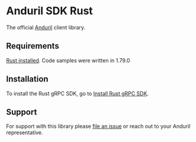 # Anduril SDK Rust

The official [Anduril](https://www.anduril.com/) client library.

## Requirements

[Rust installed](https://doc.rust-lang.org/beta/book/ch01-01-installation.html#installing-rustup-on-linux-or-macos). Code samples were written in 1.79.0 

## Installation
To install the Rust gRPC SDK, go to [Install Rust gRPC SDK](https://docs.anduril.com/sdks/rust).

## Support

For support with this library please [file an issue](https://github.com/anduril/anduril-rust/issues/new) or reach out to your Anduril representative. 



